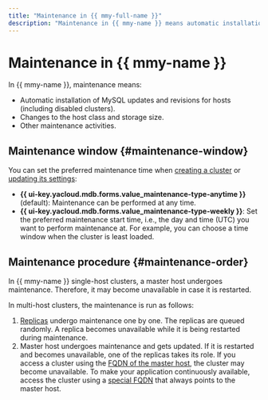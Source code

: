 ```yaml
---
title: "Maintenance in {{ mmy-full-name }}"
description: "Maintenance in {{ mmy-name }} means automatic installation of MySQL updates and fixes for your database hosts (including disabled clusters), changes to the host class and storage size, and other maintenance activities."
---
```


# Maintenance in {{ mmy-name }}

In {{ mmy-name }}, maintenance means:

* Automatic installation of MySQL updates and revisions for hosts (including disabled clusters).
* Changes to the host class and storage size.
* Other maintenance activities.

## Maintenance window {#maintenance-window}

You can set the preferred maintenance time when [creating a cluster](../operations/cluster-create.md) or [updating its settings](../operations/update.md):

* **{{ ui-key.yacloud.mdb.forms.value_maintenance-type-anytime }}** (default): Maintenance can be performed at any time.
* **{{ ui-key.yacloud.mdb.forms.value_maintenance-type-weekly }}**: Set the preferred maintenance start time, i.e., the day and time (UTC) you want to perform maintenance at. For example, you can choose a time window when the cluster is least loaded.

## Maintenance procedure {#maintenance-order}

In {{ mmy-name }} single-host clusters, a master host undergoes maintenance. Therefore, it may become unavailable in case it is restarted.

In multi-host clusters, the maintenance is run as follows:

1. [Replicas](replication.md) undergo maintenance one by one. The replicas are queued randomly. A replica becomes unavailable while it is being restarted during maintenance.
1. Master host undergoes maintenance and gets updated. If it is restarted and becomes unavailable, one of the replicas takes its role. If you access a cluster using the [FQDN of the master host](../operations/connect.md#fqdn), the cluster may become unavailable. To make your application continuously available, access the cluster using a [special FQDN](../operations/connect.md#special-fqdns) that always points to the master host.
